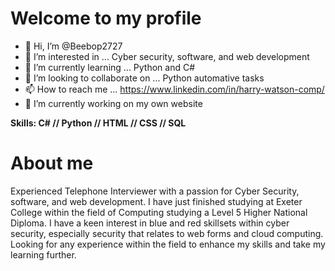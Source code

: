 
<h1>Welcome to my profile</h1>

- 👋 Hi, I’m @Beebop2727
- 👀 I’m interested in ... Cyber security, software, and web development
- 🌱 I’m currently learning ... Python and C#
- 💞️ I’m looking to collaborate on ... Python automative tasks
- 📫 How to reach me ... https://www.linkedin.com/in/harry-watson-comp/
- 🔭 I’m currently working on my own website

<strong>Skills: C# // Python // HTML // CSS // SQL</strong>

<h1>About me</h1>

Experienced Telephone Interviewer with a passion for Cyber Security, software, and web development. I have just finished studying at Exeter College within the field of Computing studying a Level 5 Higher National Diploma. I have a keen interest in blue and red skillsets within cyber security, especially security that relates to web forms and cloud computing. Looking for any experience within the field to enhance my skills and take my learning further.
